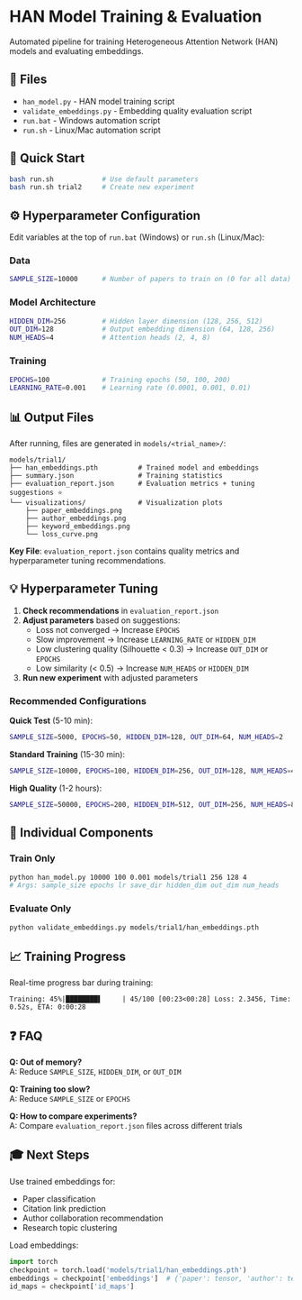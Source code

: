 # HAN Model Training & Evaluation

Automated pipeline for training Heterogeneous Attention Network (HAN) models and evaluating embeddings.

## 📁 Files

- `han_model.py` - HAN model training script
- `validate_embeddings.py` - Embedding quality evaluation script  
- `run.bat` - Windows automation script
- `run.sh` - Linux/Mac automation script

## 🚀 Quick Start

```bash
bash run.sh            # Use default parameters
bash run.sh trial2     # Create new experiment
```

## ⚙️ Hyperparameter Configuration

Edit variables at the top of `run.bat` (Windows) or `run.sh` (Linux/Mac):

### Data
```bash
SAMPLE_SIZE=10000      # Number of papers to train on (0 for all data)
```

### Model Architecture
```bash
HIDDEN_DIM=256         # Hidden layer dimension (128, 256, 512)
OUT_DIM=128            # Output embedding dimension (64, 128, 256)
NUM_HEADS=4            # Attention heads (2, 4, 8)
```

### Training
```bash
EPOCHS=100             # Training epochs (50, 100, 200)
LEARNING_RATE=0.001    # Learning rate (0.0001, 0.001, 0.01)
```

## 📊 Output Files

After running, files are generated in `models/<trial_name>/`:

```
models/trial1/
├── han_embeddings.pth          # Trained model and embeddings
├── summary.json                # Training statistics
├── evaluation_report.json      # Evaluation metrics + tuning suggestions ⭐
└── visualizations/             # Visualization plots
    ├── paper_embeddings.png
    ├── author_embeddings.png
    ├── keyword_embeddings.png
    └── loss_curve.png
```

**Key File**: `evaluation_report.json` contains quality metrics and hyperparameter tuning recommendations.

## 💡 Hyperparameter Tuning

1. **Check recommendations** in `evaluation_report.json`
2. **Adjust parameters** based on suggestions:
   - Loss not converged → Increase `EPOCHS`
   - Slow improvement → Increase `LEARNING_RATE` or `HIDDEN_DIM`
   - Low clustering quality (Silhouette < 0.3) → Increase `OUT_DIM` or `EPOCHS`
   - Low similarity (< 0.5) → Increase `NUM_HEADS` or `HIDDEN_DIM`
3. **Run new experiment** with adjusted parameters

### Recommended Configurations

**Quick Test** (5-10 min):
```bash
SAMPLE_SIZE=5000, EPOCHS=50, HIDDEN_DIM=128, OUT_DIM=64, NUM_HEADS=2
```

**Standard Training** (15-30 min):
```bash
SAMPLE_SIZE=10000, EPOCHS=100, HIDDEN_DIM=256, OUT_DIM=128, NUM_HEADS=4
```

**High Quality** (1-2 hours):
```bash
SAMPLE_SIZE=50000, EPOCHS=200, HIDDEN_DIM=512, OUT_DIM=256, NUM_HEADS=8
```

## 🔬 Individual Components

### Train Only
```bash
python han_model.py 10000 100 0.001 models/trial1 256 128 4
# Args: sample_size epochs lr save_dir hidden_dim out_dim num_heads
```

### Evaluate Only
```bash
python validate_embeddings.py models/trial1/han_embeddings.pth
```

## 📈 Training Progress

Real-time progress bar during training:
```
Training: 45%|████████▌     | 45/100 [00:23<00:28] Loss: 2.3456, Time: 0.52s, ETA: 0:00:28
```

## ❓ FAQ

**Q: Out of memory?**  
A: Reduce `SAMPLE_SIZE`, `HIDDEN_DIM`, or `OUT_DIM`

**Q: Training too slow?**  
A: Reduce `SAMPLE_SIZE` or `EPOCHS`

**Q: How to compare experiments?**  
A: Compare `evaluation_report.json` files across different trials

## 🎓 Next Steps

Use trained embeddings for:
- Paper classification
- Citation link prediction
- Author collaboration recommendation
- Research topic clustering

Load embeddings:
```python
import torch
checkpoint = torch.load('models/trial1/han_embeddings.pth')
embeddings = checkpoint['embeddings']  # {'paper': tensor, 'author': tensor, 'keyword': tensor}
id_maps = checkpoint['id_maps']
```


